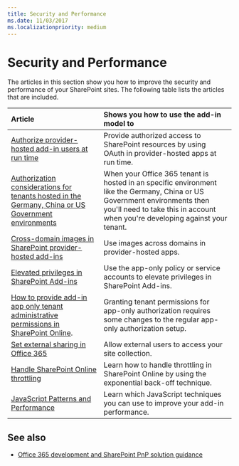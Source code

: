 ```yaml
---
title: Security and Performance
ms.date: 11/03/2017
ms.localizationpriority: medium
---
```

# Security and Performance

The articles in this section show you how to improve the security and performance of your SharePoint sites. The following table lists the articles that are included.

|**Article**|**Shows you how to use the add-in model to**|
|:-----|:-----|
|[Authorize provider-hosted add-in users at run time](authorize-provider-hosted-add-in-users-at-run-time-by-using-oauth.md)|Provide authorized access to SharePoint resources by using OAuth in provider-hosted apps at run time.|
| [Authorization considerations for tenants hosted in the Germany, China or US Government environments](Extending-SharePoint-Online-for-Germany-China-USGovernment-environments.md) | When your Office 365 tenant is hosted in an specific environment like the Germany, China or US Government environments then you'll need to take this in account when you're developing against your tenant.|
|[Cross-domain images in SharePoint provider-hosted add-ins](cross-domain-images-in-sharepoint-provider-hosted-add-ins.md)|Use images across domains in provider-hosted apps.|
|[Elevated privileges in SharePoint Add-ins](elevated-privileges-in-sharepoint-add-ins.md)|Use the app-only policy or service accounts to elevate privileges in SharePoint Add-ins.|
|[How to provide add-in app only tenant administrative permissions in SharePoint Online](how-to-provide-add-in-app-only-tenant-administrative-permissions-in-sharepoint-online.md).| Granting tenant permissions for app-only authorization requires some changes to the regular app-only authorization setup. |
|[Set external sharing in Office 365](Set-external-sharing-on-site-collections-in-Office-365.md)|Allow external users to access your site collection.|
|[Handle SharePoint Online throttling ](Handle-SharePoint-Online-throttling-by-using-exponential-back-off.md) | Learn how to handle throttling in SharePoint Online by using the exponential back-off technique. |
|[JavaScript Patterns and Performance ](javascript-patterns-and-performance.md)| Learn which JavaScript techniques you can use to improve your add-in performance.

## See also

- [Office 365 development and SharePoint PnP solution guidance](office-365-development-patterns-and-practices-solution-guidance.md)
